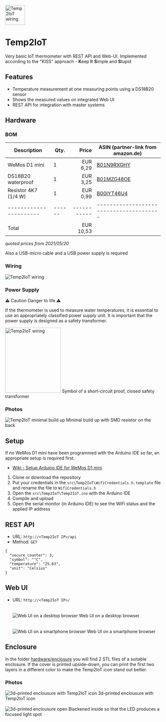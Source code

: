 <img src="docu/Temp2IoT_Icon_Black.svg" alt="Temp2IoT wiring" width="64" height="64" />

# Temp2IoT
Very basic IoT thermometer with REST API and Web-UI. Implemented according to the "KISS" approach - **K**eep **I**t **S**imple and **S**tupid

## Features
* Temperature measurement at one measuring points using a DS18B20 sensor
* Shows the measured values on integrated Web UI
* REST API for integration with master systems


## Hardware

### BOM

| Description          | Qty. | Price     | ASIN (partner-link from amazon.de)    |
|----------------------|------|----------:|---------------------------------------|
| WeMos D1 mini        | 1    | EUR 6,29  | [B01N9RXGHY](https://amzn.to/3clRAiP) |
| DS18B20 waterproof   | 1    | EUR 3,25  | [B01MZG48OE](https://amzn.to/2NQUkvc) |
| Resistor 4K7 (1/4 W) | 1    | EUR 0,99  | [B00IYT46U4](https://amzn.to/2MTAsHd) |
|----------------------|------|-----------|---------------------------------------|
| Total                |      | EUR 10,53 |                                       |

*quoted prices from 2021/05/20*

Also a USB-micro cable and a USB power supply is required

### Wiring

![Temp2IoT wiring](hardware/temp2iot_wiring.png)

### Power Supply
:warning: Caution Danger to life :warning:

If the thermometer is used to measure water temperatures, it is essential to use an appropriately classified power supply unit. It is important that the power supply is designed as a safety transformer.

<img src="docu/Sitrenn.svg" alt="Temp2IoT wiring" width="180" height="210" />
Symbol of a short-circuit proof, closed safety transformer 

### Photos

![Temp2IoT minimal build up](hardware/hardware_raw.jpg)
Minimal build up with SMD resistor on the back

## Setup

If no WeMos D1 mini have been programmed with the Arduino IDE so far, an appropriate setup is required first.
* [Wiki - Setup Arduino IDE for WeMos D1 mini](https://github.com/100prznt/Temp2IoT/wiki/Setup-Arduino-IDE)

1. Clone or download the repository
2. Put your credentials in the `src\Temp2IoT\WifiCredentials.h.template` file and rename the file to `WifiCredentials.h`
3. Open the `src\Temp2IoT\Temp2IoT.ino` with the Arduino IDE
4. Compile and upload
5. Open the serial monitor (in Arduino IDE) to see the WiFi status and the applied IP address


## REST API
* URL: `http://<Temp2IoT IP>/api`
* Method: `GET`

```
{
  "secure_counter": 3,
  "symbol": "°C",
  "temperature": "25.63",
  "unit": "Celsius"
}
```

## Web UI
* URL: `http://<Temp2IoT IP>/`
  <br>
  <br>
  <br>
![Web UI on a desktop browser](docu/webui_desktop.png)
Web UI on a desktop browser
  <br>
  <br>
  <br>
![Web UI on a smartphone browser](docu/webui_smartphone.png)
Web UI on a smartphone browser


## Enclosure
In the folder [hardware/enclosure](hardware/enclosure) you will find 2 STL files of a suitable enclosure. If the cover is printed upside-down, you can print the first two layers in a different color to make the Temp2IoT icon stand out better.

### Photos

![3d-printed enclousure with Temp2IoT icon](hardware/temp2iot_logo_case.jpg)
3d-printed enclousure with Temp2IoT icon
  <br>
  <br>
![3d-printed enclousure open](hardware/temp2iot_logo_case_open.jpg)
Blackened inside so that the LED produces a focused light spot
